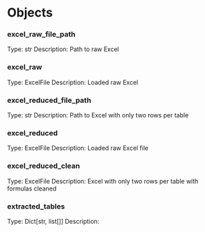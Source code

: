 # Objects

### excel_raw_file_path

Type: str
Description: Path to raw Excel

### excel_raw

Type: ExcelFile
Description: Loaded raw Excel

### excel_reduced_file_path

Type: str
Description: Path to Excel with only two rows per table

### excel_reduced

Type: ExcelFile
Description: Loaded raw Excel file

### excel_reduced_clean

Type: ExcelFile
Description: Excel with only two rows per table with formulas cleaned

### extracted_tables

Type: Dict[str, list[]]
Description:
